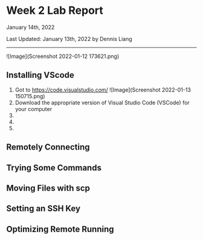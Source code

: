 # Week 2 Lab Report
January 14th, 2022

Last Updated: January 13th, 2022 by Dennis Liang

---

![Image](Screenshot 2022-01-12 173621.png)

## Installing VScode
1. Got to https://code.visualstudio.com/
![Image](Screenshot 2022-01-13 150715.png)
2. Download the appropriate version of Visual Studio Code (VSCode) for your computer
3.
4.
5.

## Remotely Connecting

## Trying Some Commands

## Moving Files with scp

## Setting an SSH Key

## Optimizing Remote Running






